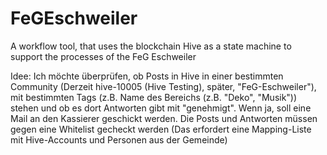 # FeGEschweiler
A workflow tool, that uses the blockchain Hive as a state machine to support the processes of the FeG Eschweiler

Idee:
Ich möchte überprüfen, ob Posts in Hive in einer bestimmten Community (Derzeit hive-10005 (Hive Testing), später, "FeG-Eschweiler"), mit bestimmten Tags (z.B. Name des Bereichs (z.B. "Deko", "Musik")) stehen und ob es dort Antworten gibt mit "genehmigt". Wenn ja, soll eine Mail an den Kassierer geschickt werden.
Die Posts und Antworten müssen gegen eine Whitelist gecheckt werden (Das erfordert eine Mapping-Liste mit Hive-Accounts und Personen aus der Gemeinde)
